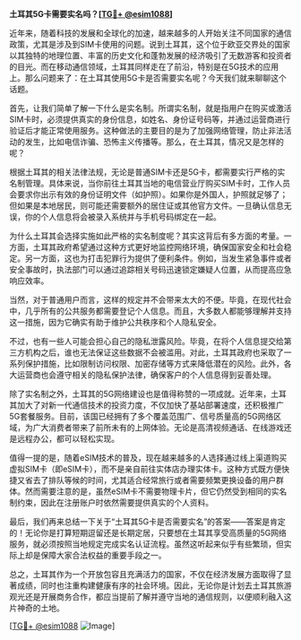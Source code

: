 **土耳其5G卡需要实名吗？[[TG💪+ @esim1088](https://t.me/s/esim1088)]**

近年来，随着科技的发展和全球化的加速，越来越多的人开始关注不同国家的通信政策，尤其是涉及到SIM卡使用的问题。说到土耳其，这个位于欧亚交界处的国家以其独特的地理位置、丰富的历史文化和蓬勃发展的经济吸引了无数游客和投资者的目光。而在移动通信领域，土耳其同样走在了前沿，特别是在5G技术的应用上。那么问题来了：在土耳其使用5G卡是否需要实名呢？今天我们就来聊聊这个话题。

首先，让我们简单了解一下什么是实名制。所谓实名制，就是指用户在购买或激活SIM卡时，必须提供真实的身份信息，如姓名、身份证号码等，并通过运营商进行验证后才能正常使用服务。这种做法的主要目的是为了加强网络管理，防止非法活动的发生，比如电信诈骗、恐怖主义传播等。那么，在土耳其，情况又是怎样的呢？

根据土耳其的相关法律法规，无论是普通SIM卡还是5G卡，都需要实行严格的实名制管理。具体来说，当你前往土耳其当地的电信营业厅购买SIM卡时，工作人员会要求你出示有效的身份证明文件（如护照）。如果你是外国人，护照就足够了；但如果是本地居民，则可能还需要额外的居住证或其他官方文件。一旦确认信息无误，你的个人信息将会被录入系统并与手机号码绑定在一起。

为什么土耳其会选择实施如此严格的实名制度呢？其实这背后有多方面的考量。一方面，土耳其政府希望通过这种方式更好地监控网络环境，确保国家安全和社会稳定。另一方面，这也为打击犯罪行为提供了便利条件。例如，当发生紧急事件或者安全事故时，执法部门可以通过追踪相关号码迅速锁定嫌疑人位置，从而提高应急响应效率。

当然，对于普通用户而言，这样的规定并不会带来太大的不便。毕竟，在现代社会中，几乎所有的公共服务都需要登记个人信息。而且，大多数人都能够理解并支持这一措施，因为它确实有助于维护公共秩序和个人隐私安全。

不过，也有一些人可能会担心自己的隐私泄露风险。毕竟，在将个人信息提交给第三方机构之后，谁也无法保证这些数据不会被滥用。对此，土耳其政府也采取了一系列保护措施，比如限制访问权限、加密存储等方式来降低潜在的风险。此外，各大运营商也会遵守相关的隐私保护法律，确保客户的个人信息得到妥善处理。

除了实名制之外，土耳其的5G网络建设也是值得称赞的一项成就。近年来，土耳其加大了对新一代通信技术的投资力度，不仅加快了基站部署速度，还积极推广5G套餐服务。目前，该国已经拥有了多个覆盖范围广、信号质量高的5G网络区域，为广大消费者带来了前所未有的上网体验。无论是高清视频通话、在线游戏还是远程办公，都可以轻松实现。

值得一提的是，随着eSIM技术的普及，现在越来越多的人选择通过线上渠道购买虚拟SIM卡（即eSIM卡），而不是亲自前往实体店办理实体卡。这种方式既方便快捷又省去了排队等候的时间，尤其适合经常旅行或者需要频繁更换设备的用户群体。然而需要注意的是，虽然eSIM卡不需要物理卡片，但它仍然受到相同的实名制约束，因此在注册账户时依然需要提供真实的个人资料。

最后，我们再来总结一下关于“土耳其5G卡是否需要实名”的答案——答案是肯定的！无论你是打算短期逗留还是长期定居，只要想在土耳其享受高质量的5G网络服务，就必须按照当地规定完成实名认证流程。虽然这听起来似乎有些繁琐，但实际上却是保障大家合法权益的重要手段之一。

总之，土耳其作为一个开放包容且充满活力的国家，不仅在经济发展方面取得了显著成绩，同时也注重构建健康有序的社会环境。因此，无论你是计划去土耳其旅游观光还是开展商务合作，都应当提前了解并遵守当地的通信规则，以便顺利融入这片神奇的土地。

[[TG💪+ @esim1088](https://t.me/s/esim1088) ![Image](https://i.postimg.cc/4NQfJmqS/Snipaste-2025-05-13-00-14-12.png)]